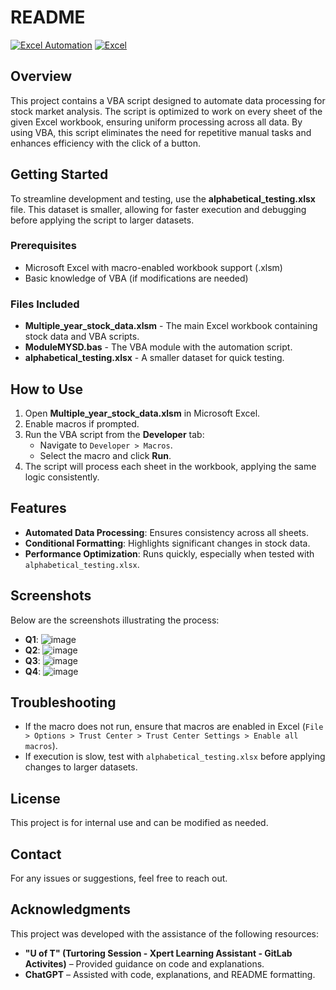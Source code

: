 # README

[![Excel Automation](https://img.shields.io/badge/VBA-Automation-blue)](https://learn.microsoft.com/en-us/office/vba/library-reference/concepts/getting-started-with-vba-in-office)
[![Excel](https://img.shields.io/badge/Excel-Macros-green)](https://support.microsoft.com/en-us/office/quick-start-create-a-macro-741130ca-080d-49f5-9471-1e5fb3d581a8)

## Overview
This project contains a VBA script designed to automate data processing for stock market analysis. The script is optimized to work on every sheet of the given Excel workbook, ensuring uniform processing across all data. By using VBA, this script eliminates the need for repetitive manual tasks and enhances efficiency with the click of a button.

## Getting Started
To streamline development and testing, use the **alphabetical_testing.xlsx** file. This dataset is smaller, allowing for faster execution and debugging before applying the script to larger datasets.

### Prerequisites
- Microsoft Excel with macro-enabled workbook support (.xlsm)
- Basic knowledge of VBA (if modifications are needed)

### Files Included
- **Multiple_year_stock_data.xlsm** - The main Excel workbook containing stock data and VBA scripts.
- **ModuleMYSD.bas** - The VBA module with the automation script.
- **alphabetical_testing.xlsx** - A smaller dataset for quick testing.

## How to Use
1. Open **Multiple_year_stock_data.xlsm** in Microsoft Excel.
2. Enable macros if prompted.
3. Run the VBA script from the **Developer** tab:
   - Navigate to `Developer > Macros`.
   - Select the macro and click **Run**.
4. The script will process each sheet in the workbook, applying the same logic consistently.

## Features
- **Automated Data Processing**: Ensures consistency across all sheets.
- **Conditional Formatting**: Highlights significant changes in stock data.
- **Performance Optimization**: Runs quickly, especially when tested with `alphabetical_testing.xlsx`.

## Screenshots
Below are the screenshots illustrating the process:

- **Q1**: ![image](https://github.com/user-attachments/assets/03066b17-daca-4756-af55-8c346b4823c2)
- **Q2**: ![image](https://github.com/user-attachments/assets/09955040-8c8d-4957-a638-9a1cd6657f0c)
- **Q3**: ![image](https://github.com/user-attachments/assets/07d56a31-759a-4a78-ad02-026fe1fe8d7e)
- **Q4**: ![image](https://github.com/user-attachments/assets/845ff0ec-3e9e-4f2c-a740-ff716184ba91)

## Troubleshooting
- If the macro does not run, ensure that macros are enabled in Excel (`File > Options > Trust Center > Trust Center Settings > Enable all macros`).
- If execution is slow, test with `alphabetical_testing.xlsx` before applying changes to larger datasets.

## License
This project is for internal use and can be modified as needed.

## Contact
For any issues or suggestions, feel free to reach out.

## Acknowledgments

This project was developed with the assistance of the following resources:

- **"U of T" (Turtoring Session - Xpert Learning Assistant - GitLab Activites)** – Provided guidance on code and explanations.
- **ChatGPT** – Assisted with code, explanations, and README formatting. 
